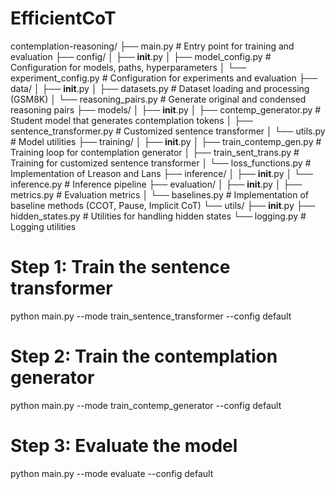 # EfficientCoT

contemplation-reasoning/
├── main.py                    # Entry point for training and evaluation
├── config/
│   ├── __init__.py
│   ├── model_config.py        # Configuration for models, paths, hyperparameters
│   └── experiment_config.py   # Configuration for experiments and evaluation
├── data/
│   ├── __init__.py
│   ├── datasets.py            # Dataset loading and processing (GSM8K)
│   └── reasoning_pairs.py     # Generate original and condensed reasoning pairs
├── models/
│   ├── __init__.py
│   ├── contemp_generator.py   # Student model that generates contemplation tokens
│   ├── sentence_transformer.py # Customized sentence transformer
│   └── utils.py               # Model utilities
├── training/
│   ├── __init__.py
│   ├── train_contemp_gen.py   # Training loop for contemplation generator
│   ├── train_sent_trans.py    # Training for customized sentence transformer
│   └── loss_functions.py      # Implementation of Lreason and Lans
├── inference/
│   ├── __init__.py
│   └── inference.py           # Inference pipeline
├── evaluation/
│   ├── __init__.py
│   ├── metrics.py             # Evaluation metrics
│   └── baselines.py           # Implementation of baseline methods (CCOT, Pause, Implicit CoT)
└── utils/
    ├── __init__.py
    ├── hidden_states.py       # Utilities for handling hidden states
    └── logging.py             # Logging utilities



# Step 1: Train the sentence transformer
python main.py --mode train_sentence_transformer --config default

# Step 2: Train the contemplation generator
python main.py --mode train_contemp_generator --config default

# Step 3: Evaluate the model
python main.py --mode evaluate --config default